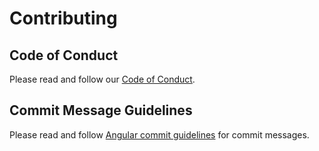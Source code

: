# Contributing

## Code of Conduct

Please read and follow our [Code of Conduct][coc].

## Commit Message Guidelines

Please read and follow [Angular commit guidelines][commit] for commit messages.

[coc]: https://github.com/benedictkhoo/nativescript-google-places-sdk/blob/master/CODE_OF_CONDUCT.md
[commit]: https://github.com/angular/angular/blob/master/CONTRIBUTING.md#commit
